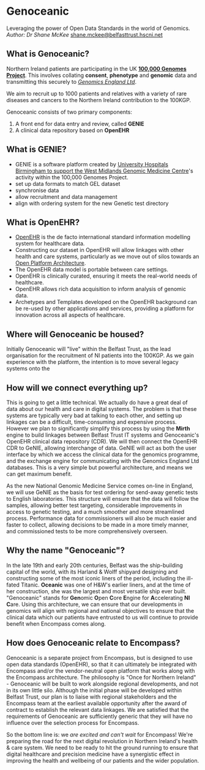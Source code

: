 # Genoceanic
Leveraging the power of Open Data Standards in the world of Genomics.
*Author: Dr Shane McKee* shane.mckee@belfasttrust.hscni.net

## What is Genoceanic?
Northern Ireland patients are participating in the UK [**100,000 Genomes Project**](https://www.genomicsengland.co.uk/). This involves collating **consent**, **phenotype** and **genomic** data and transmitting this securely to [*Genomics England Ltd*](https://www.genomicsengland.co.uk/).

We aim to recruit up to 1000 patients and relatives with a variety of rare diseases and cancers to the Northern Ireland contribution to the 100KGP. 

Genoceanic consists of two primary components:

1. A front end for data entry and review, called **GENIE**
1. A clinical data repository based on **OpenEHR**

## What is GENIE?
- GENIE is a software platform created by [University Hospitals Birmingham to support the West Midlands Genomic Medicine Centre](https://www.uhb.nhs.uk/west-midlands-genomic-medicine-centre.htm)'s activity within the 100,000 Genomes Project. 
- set up data formats to match GEL dataset
- synchronise data
- allow recruitment and data management
- align with ordering system for the new Genetic test directory

## What is OpenEHR?
- [OpenEHR](http://www.openehr.org) is the de facto international standard information modelling system for healthcare data.
- Constructing our dataset in OpenEHR will allow linkages with other health and care systems, particularly as we move out of silos towards an [Open Platform Architecture](http://apperta.org/openplatforms).
- The OpenEHR data model is portable between care settings.
- OpenEHR is clinically curated, ensuring it meets the real-world needs of healthcare.
- OpenEHR allows rich data acquisition to inform analysis of genomic data.
- Archetypes and Templates developed on the OpenEHR background can be re-used by other applications and services, providing a platform for innovation across all aspects of healthcare.

## Where will Genoceanic be housed?
Initially Genoceanic will "live" within the Belfast Trust, as the lead organisation for the recruitment of NI patients into the 100KGP. As we gain experience with the platform, the intention is to move several legacy systems onto the 

## How will we connect everything up?
This is going to get a little technical. We actually do have a great deal of data about our health and care in digital systems. The problem is that these systems are typically very bad at talking to each other, and setting up linkages can be a difficult, time-consuming and expensive process. However we plan to significantly simplify this process by using the **Mirth** engine to build linkages between Belfast Trust IT systems and Genoceanic's OpenEHR clinical data repository (CDR). We will then connect the OpenEHR CDR to GeNIE, allowing interchange of data. GeNIE will act as both the user interface by which we access the clinical data for the genomics programme, and the exchange engine for communicating with the Genomics England Ltd databases. This is a very simple but powerful architecture, and means we can get maximum benefit.

As the new National Genomic Medicine Service comes on-line in England, we will use GeNIE as the basis for test ordering for send-away genetic tests to English laboratories. This structure will ensure that the data will follow the samples, allowing better test targeting, considerable improvements in access to genetic testing, and a much smoother and more streamlined process. Performance data for commissioners will also be much easier and faster to collect, allowing decisions to be made in a more timely manner, and commissioned tests to be more comprehensively overseen. 

## Why the name "Genoceanic"?
In the late 19th and early 20th centuries, Belfast was the ship-building capital of the world, with its Harland & Wolff shipyard designing and constructing some of the most iconic liners of the period, including the ill-fated Titanic. **Oceanic** was one of H&W's earlier liners, and at the time of her construction, she was the largest and most versatile ship ever built. 
"Genoceanic" stands for **Gen**omic **O**pen **C**ore **E**ngine for **A**ccelerating **NI** **C**are. Using this architecture, we can ensure that our developments in genomics will align with regional and national objectives to ensure that the clinical data which our patients have entrusted to us will continue to provide benefit when Encompass comes along.

## How does Genoceanic relate to Encompass?
Genoceanic is a separate project from Encompass, but is designed to use open data standards (OpenEHR), so that it can ultimately be integrated with Encompass and/or the vendor-neutral open platform that works along with the Encompass architecture. The philosophy is "Once for Northern Ireland" - Genoceanic will be built to work alongside regional developments, and not in its own little silo. Although the initial phase will be developed within Belfast Trust, our plan is to liaise with regional stakeholders and the Encompass team at the earliest available opportunity after the award of contract to establish the relevant data linkages. We are satisfied that the requirements of Genoceanic are sufficiently generic that they will have no influence over the selection process for Encompass.

So the bottom line is: we *are excited and can't wait* for Encompass! We're preparing the road for the next digital revolution in Northern Ireland's health & care system. We need to be ready to hit the ground running to ensure that digital healthcare and precision medicine have a synergistic effect in improving the health and wellbeing of our patients and the wider population.
